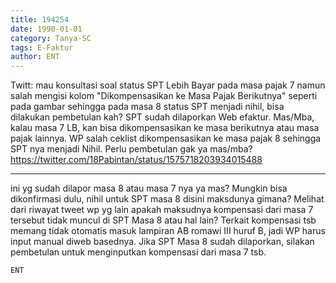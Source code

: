 ```yaml
---
title: 194254
date: 1990-01-01
category: Tanya-SC
tags: E-Faktur
author: ENT
---
```


Twitt: mau konsultasi soal status SPT Lebih Bayar pada masa pajak 7 namun salah mengisi kolom "Dikompensasikan ke Masa Pajak Berikutnya" seperti pada gambar sehingga pada masa 8 status SPT menjadi nihil, bisa dilakukan pembetulan kah? SPT sudah dilaporkan Web efaktur. Mas/Mba, kalau masa 7 LB, kan bisa dikompensasikan ke masa berikutnya atau masa pajak lainnya. WP salah ceklist dikompensasikan ke masa pajak 8 sehingga SPT nya menjadi Nihil. Perlu pembetulan gak ya mas/mba? https://twitter.com/18Pabintan/status/1575718203934015488

---

ini yg sudah dilapor masa 8 atau masa 7 nya ya mas? Mungkin bisa dikonfirmasi dulu, nihil untuk SPT masa 8 disini maksdunya gimana? Melihat dari riwayat tweet wp yg lain apakah maksudnya kompensasi dari masa 7 tersebut tidak muncul di SPT Masa 8 atau hal lain? Terkait kompensasi tsb memang tidak otomatis masuk lampiran AB romawi III huruf B, jadi WP harus input manual diweb basednya. Jika SPT Masa 8 sudah dilaporkan, silakan pembetulan untuk menginputkan kompensasi dari masa 7 tsb.

`ENT`
